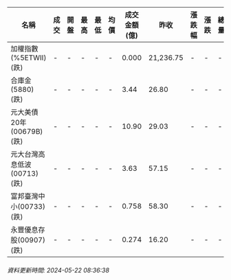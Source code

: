 | 名稱 | 成交 | 開盤 | 最高 | 最低 | 均價 | 成交金額(億) | 昨收 | 漲跌幅 | 漲跌 | 總量 | 昨量 | 振幅 |
| -------- | -------- | -------- | -------- |-------- | -------- | -------- |-------- |-------- |-------- | -------- | -------- |-------- |
|加權指數(%5ETWII) (跌)|-|-|-|-|-|0.000|21,236.75|-|-|-|-|0.00%|
|合庫金(5880) (跌)|-|-|-|-|-|3.44|26.80|-|-|-|-|0.00%|
|元大美債20年(00679B) (跌)|-|-|-|-|-|10.90|29.03|-|-|-|-|0.00%|
|元大台灣高息低波(00713) (跌)|-|-|-|-|-|3.63|57.15|-|-|-|-|0.00%|
|富邦臺灣中小(00733) (跌)|-|-|-|-|-|0.758|58.30|-|-|-|-|0.00%|
|永豐優息存股(00907) (跌)|-|-|-|-|-|0.274|16.20|-|-|-|-|0.00%|
###### 資料更新時間: 2024-05-22 08:36:38